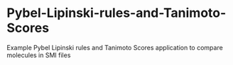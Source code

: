 # Pybel-Lipinski-rules-and-Tanimoto-Scores
Example Pybel Lipinski rules and Tanimoto Scores application to compare molecules in SMI files
